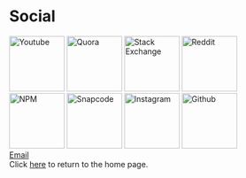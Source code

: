 # Social
[<img src="https://www.youtube.com/favicon.ico" alt="Youtube" width="100px">](https://www.youtube.com/channel/UCvLVAL0c6elWSk0M5yYQ50Q)
[<img src="https://www.quora.com/favicon.ico" alt="Quora" width="100px">](https://www.quora.com/profile/Lennon-Mclean-1)
[<img src="https://stackexchange.com/favicon.ico" alt="Stack Exchange" width="100px">](https://www.stackexchange.com/users/16270405/lennon-mclean)
[<img src="https://www.reddit.com/favicon.ico" alt="Reddit" width="100px">](https://www.reddit.com/u/thecoder08)  
[<img src="https://static.npmjs.com/58a19602036db1daee0d7863c94673a4.png" alt="NPM" width="100px">](https://www.npmjs.com/~thecoder08)
<img src="https://app.snapchat.com/web/deeplink/snapcode?username=lennon_mclean&type=SVG&size=240" alt="Snapcode" width="100px">
[<img src="https://www.instagram.com/favicon.ico" alt="Instagram" width="100px">](https://www.instagram.com/thecoder08/)
[<img src="https://www.github.com/favicon.ico" alt="Github" width="100px">](https://www.github.com/thecoder08)  
[Email](mailto:lmmclean08@gmail.com)  
Click [here](/) to return to the home page.  

<title>Social</title>
